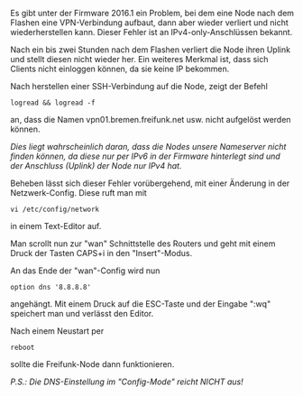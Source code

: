 Es gibt unter der Firmware 2016.1 ein Problem, bei dem eine Node nach dem Flashen eine VPN-Verbindung aufbaut, dann aber wieder verliert und nicht wiederherstellen kann. Dieser Fehler ist an IPv4-only-Anschlüssen bekannt.

Nach ein bis zwei Stunden nach dem Flashen verliert die Node ihren Uplink und stellt diesen nicht wieder her. Ein weiteres Merkmal ist, dass sich Clients nicht einloggen können, da sie keine IP bekommen.

Nach herstellen einer SSH-Verbindung auf die Node, zeigt der Befehl

~~~
logread && logread -f
~~~

an, dass die Namen vpn01.bremen.freifunk.net usw. nicht aufgelöst werden können.

*Dies liegt wahrscheinlich daran, dass die Nodes unsere Nameserver nicht finden können, da diese nur per IPv6 in der Firmware hinterlegt sind und der Anschluss (Uplink) der Node nur IPv4 hat.*

Beheben lässt sich dieser Fehler vorübergehend, mit einer Änderung in der Netzwerk-Config.
Diese ruft man mit

~~~
vi /etc/config/network
~~~

in einem Text-Editor auf.

Man scrollt nun zur "wan" Schnittstelle des Routers und geht mit einem Druck der Tasten CAPS+i in den "Insert"-Modus.

An das Ende der "wan"-Config wird nun

~~~
option dns '8.8.8.8'
~~~

angehängt. Mit einem Druck auf die ESC-Taste und der Eingabe ":wq" speichert man und verlässt den Editor.

Nach einem Neustart per

~~~
reboot
~~~

sollte die Freifunk-Node dann funktionieren.

*P.S.: Die DNS-Einstellung im "Config-Mode" reicht NICHT aus!*